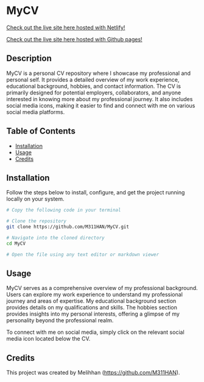 # MyCV
[Check out the live site here hosted with Netlify!](https://melresume.netlify.app)

[Check out the live site here hosted with Github pages!](https://m311han.github.io/MyCV/#)

## Description

MyCV is a personal CV repository where I showcase my professional and personal self. It provides a detailed overview of my work experience, educational background, hobbies, and contact information. The CV is primarily designed for potential employers, collaborators, and anyone interested in knowing more about my professional journey. It also includes social media icons, making it easier to find and connect with me on various social media platforms.

## Table of Contents

- [Installation](#installation)
- [Usage](#usage)
- [Credits](#credits)

## Installation

Follow the steps below to install, configure, and get the project running locally on your system.

```bash
# Copy the following code in your terminal

# Clone the repository
git clone https://github.com/M311HAN/MyCV.git

# Navigate into the cloned directory
cd MyCV

# Open the file using any text editor or markdown viewer
```
## Usage

MyCV serves as a comprehensive overview of my professional background. Users can explore my work experience to understand my professional journey and areas of expertise. My educational background section provides details on my qualifications and skills. The hobbies section provides insights into my personal interests, offering a glimpse of my personality beyond the professional realm.

To connect with me on social media, simply click on the relevant social media icon located below the CV.

## Credits

This project was created by Melihhan (https://github.com/M311HAN).

